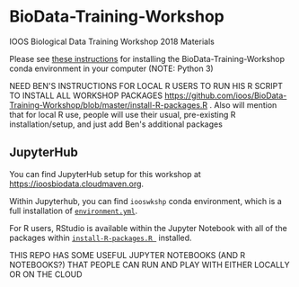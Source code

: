 # BioData-Training-Workshop
IOOS Biological Data Training Workshop 2018 Materials


Please see [these instructions](https://github.com/ioos/BioData-Training-Workshop/blob/master/installation.md) for installing the BioData-Training-Workshop conda environment in your computer (NOTE: Python 3)

NEED BEN'S INSTRUCTIONS FOR LOCAL R USERS TO RUN HIS R SCRIPT TO INSTALL ALL WORKSHOP PACKAGES https://github.com/ioos/BioData-Training-Workshop/blob/master/install-R-packages.R . Also will mention that for local R use, people will use their usual, pre-existing R installation/setup, and just add Ben's additional packages

## JupyterHub

You can find JupyterHub setup for this workshop at https://ioosbiodata.cloudmaven.org. 

Within Jupyterhub, you can find `iooswkshp` conda environment, which is a full installation of [`environment.yml`](https://github.com/ioos/BioData-Training-Workshop/blob/master/environment.yml). 

For R users, RStudio is available within the Jupyter Notebook with all of the packages within [`install-R-packages.R
`](https://github.com/ioos/BioData-Training-Workshop/blob/master/install-R-packages.R) installed.



THIS REPO HAS SOME USEFUL JUPYTER NOTEBOOKS (AND R NOTEBOOKS?) THAT PEOPLE CAN RUN AND PLAY WITH EITHER LOCALLY OR ON THE CLOUD

